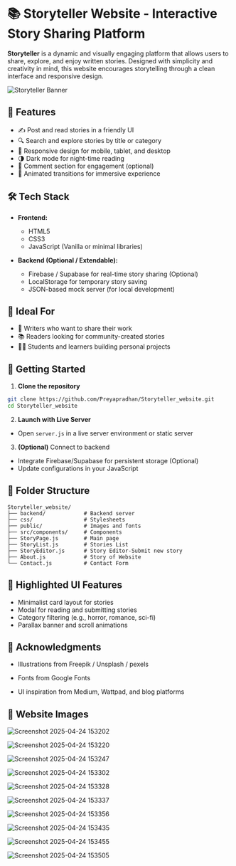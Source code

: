# 📚 Storyteller Website - Interactive Story Sharing Platform

**Storyteller** is a dynamic and visually engaging platform that allows users to share, explore, and enjoy written stories. Designed with simplicity and creativity in mind, this website encourages storytelling through a clean interface and responsive design.

![Storyteller Banner](https://github.com/user-attachments/assets/e7aff566-efdb-494d-a9fc-557c4a3b6757)

## 🚀 Features

- ✍️ Post and read stories in a friendly UI
- 🔍 Search and explore stories by title or category
- 📱 Responsive design for mobile, tablet, and desktop
- 🌗 Dark mode for night-time reading
- 💬 Comment section for engagement (optional)
- 🎨 Animated transitions for immersive experience

## 🛠️ Tech Stack

- **Frontend:**
  - HTML5
  - CSS3
  - JavaScript (Vanilla or minimal libraries)

- **Backend (Optional / Extendable):**
  - Firebase / Supabase for real-time story sharing (Optional)
  - LocalStorage for temporary story saving
  - JSON-based mock server (for local development)

## 🧠 Ideal For

- 📖 Writers who want to share their work
- 📚 Readers looking for community-created stories
- 👩‍🎓 Students and learners building personal projects

## 🧭 Getting Started

1. **Clone the repository**
```bash
git clone https://github.com/Preyapradhan/Storyteller_website.git
cd Storyteller_website
```

2. **Launch with Live Server**
- Open `server.js` in a live server environment or static server

3. **(Optional)** Connect to backend
- Integrate Firebase/Supabase for persistent storage (Optional)
- Update configurations in your JavaScript

## 📁 Folder Structure

```
Storyteller_website/
├── backend/            # Backend server
├── css/                # Stylesheets
├── public/             # Images and fonts
├── src/components/     # Components
├── StoryPage.js        # Main page
├── StoryList.js        # Stories List
├── StoryEditor.js      # Story Editor-Submit new story
├── About.js            # Story of Website
└── Contact.js          # Contact Form
```

## 🌟 Highlighted UI Features

- Minimalist card layout for stories
- Modal for reading and submitting stories
- Category filtering (e.g., horror, romance, sci-fi)
- Parallax banner and scroll animations

## 🙏 Acknowledgments

- Illustrations from Freepik / Unsplash / pexels

- Fonts from Google Fonts
- UI inspiration from Medium, Wattpad, and blog platforms

## 🎨 Website Images

![Screenshot 2025-04-24 153202](https://github.com/user-attachments/assets/939b65fd-1182-4fc9-90d1-c4fa3a09e771)

![Screenshot 2025-04-24 153220](https://github.com/user-attachments/assets/1648b02f-7298-4997-b85a-ac38db48718c)

![Screenshot 2025-04-24 153247](https://github.com/user-attachments/assets/6372ccd3-4258-4ec6-bd58-658e1e57ff48)

![Screenshot 2025-04-24 153302](https://github.com/user-attachments/assets/139d4510-6e5f-4568-be13-eefdf75055a8)

![Screenshot 2025-04-24 153328](https://github.com/user-attachments/assets/c97c28b7-7b9c-4aa8-ad60-05c0d5f423ed)

![Screenshot 2025-04-24 153337](https://github.com/user-attachments/assets/6779b087-4675-4933-bf78-5dbed76e4a46)

![Screenshot 2025-04-24 153356](https://github.com/user-attachments/assets/93786acd-a9a5-4702-a814-8de8c5949659)

![Screenshot 2025-04-24 153435](https://github.com/user-attachments/assets/af585a37-ef7b-480b-84af-de4c33c0deed)

![Screenshot 2025-04-24 153455](https://github.com/user-attachments/assets/ba67fa0a-54dd-46fd-8ab0-d663f709713d)

![Screenshot 2025-04-24 153505](https://github.com/user-attachments/assets/f63547f1-f186-40d6-855b-fbbd57a86e9b)










